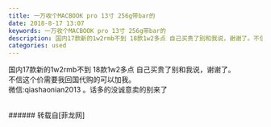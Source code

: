 ```yaml
---
title: 一万收个MACBOOK pro 13寸 256g带bar的
date: 2018-8-17 13:07
keywords: 一万收个MACBOOK pro 13寸 256g带bar的
description: 国内17款新的1w2rmb不到 18款1w2多点 自己买贵了别和我说，谢谢了。不信这个价需要我回国代购的可以加我。微信:qiashaonian2013 。话多的没诚意卖的别来了
categories: used
---
```

<td class="t_f" id="postmessage_1651899">

国内17款新的1w2rmb不到 18款1w2多点 自己买贵了别和我说，谢谢了。<br/>
不信这个价需要我回国代购的可以加我。<br/>
微信:qiashaonian2013 。话多的没诚意卖的别来了<br/>
<br/>
</td>
###### 转载自[菲龙网]